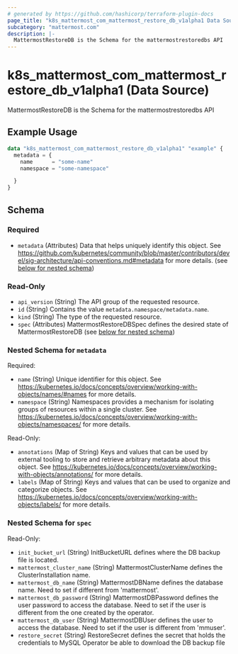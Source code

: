 ```yaml
---
# generated by https://github.com/hashicorp/terraform-plugin-docs
page_title: "k8s_mattermost_com_mattermost_restore_db_v1alpha1 Data Source - terraform-provider-k8s"
subcategory: "mattermost.com"
description: |-
  MattermostRestoreDB is the Schema for the mattermostrestoredbs API
---
```


# k8s_mattermost_com_mattermost_restore_db_v1alpha1 (Data Source)

MattermostRestoreDB is the Schema for the mattermostrestoredbs API

## Example Usage

```terraform
data "k8s_mattermost_com_mattermost_restore_db_v1alpha1" "example" {
  metadata = {
    name      = "some-name"
    namespace = "some-namespace"

  }
}
```

<!-- schema generated by tfplugindocs -->
## Schema

### Required

- `metadata` (Attributes) Data that helps uniquely identify this object. See https://github.com/kubernetes/community/blob/master/contributors/devel/sig-architecture/api-conventions.md#metadata for more details. (see [below for nested schema](#nestedatt--metadata))

### Read-Only

- `api_version` (String) The API group of the requested resource.
- `id` (String) Contains the value `metadata.namespace/metadata.name`.
- `kind` (String) The type of the requested resource.
- `spec` (Attributes) MattermostRestoreDBSpec defines the desired state of MattermostRestoreDB (see [below for nested schema](#nestedatt--spec))

<a id="nestedatt--metadata"></a>
### Nested Schema for `metadata`

Required:

- `name` (String) Unique identifier for this object. See https://kubernetes.io/docs/concepts/overview/working-with-objects/names/#names for more details.
- `namespace` (String) Namespaces provides a mechanism for isolating groups of resources within a single cluster. See https://kubernetes.io/docs/concepts/overview/working-with-objects/namespaces/ for more details.

Read-Only:

- `annotations` (Map of String) Keys and values that can be used by external tooling to store and retrieve arbitrary metadata about this object. See https://kubernetes.io/docs/concepts/overview/working-with-objects/annotations/ for more details.
- `labels` (Map of String) Keys and values that can be used to organize and categorize objects. See https://kubernetes.io/docs/concepts/overview/working-with-objects/labels/ for more details.


<a id="nestedatt--spec"></a>
### Nested Schema for `spec`

Read-Only:

- `init_bucket_url` (String) InitBucketURL defines where the DB backup file is located.
- `mattermost_cluster_name` (String) MattermostClusterName defines the ClusterInstallation name.
- `mattermost_db_name` (String) MattermostDBName defines the database name. Need to set if different from 'mattermost'.
- `mattermost_db_password` (String) MattermostDBPassword defines the user password to access the database. Need to set if the user is different from the one created by the operator.
- `mattermost_db_user` (String) MattermostDBUser defines the user to access the database. Need to set if the user is different from 'mmuser'.
- `restore_secret` (String) RestoreSecret defines the secret that holds the credentials to MySQL Operator be able to download the DB backup file
